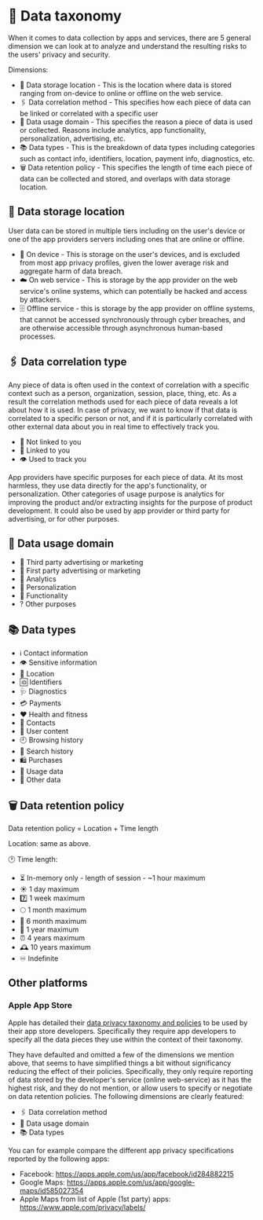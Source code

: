 # 🌲 Data taxonomy

When it comes to data collection by apps and services, there are 5 general dimension we can look at to analyze and understand the resulting risks to the users' privacy and security.

Dimensions:

* 📀 Data storage location - This is the location where data is stored ranging from on-device to online or offline on the web service.
* 🖇 Data correlation method - This specifies how each piece of data can be linked or correlated with a specific user
* 📑 Data usage domain - This specifies the reason a piece of data is used or collected. Reasons include analytics, app functionality, personalization, advertising, etc.
* 📚 Data types - This is the breakdown of data types including categories such as contact info, identifiers, location, payment info, diagnostics, etc.
* 🗑 Data retention policy - This specifies the length of time each piece of data can be collected and stored, and overlaps with data storage location.

## 📀 Data storage location

User data can be stored in multiple tiers including on the user's device or one of the app providers servers including ones that are online or offline.

* 📲 On device - This is storage on the user's devices, and is excluded from most app privacy profiles, given the lower average risk and aggregate harm of data breach.
* ☁️ On web service - This is storage by the app provider on the web service's online systems, which can potentially be hacked and access by attackers.
* 🗄 Offline service - this is storage by the app provider on offline systems, that cannot be accessed synchronously through cyber breaches, and are otherwise accessible through asynchronous human-based processes.

## 🖇 Data correlation type

Any piece of data is often used in the context of correlation with a specific context such as a person, organization, session, place, thing, etc. As a result the correlation methods used for each piece of data reveals a lot about how it is used. In case of privacy, we want to know if that data is correlated to a specific person or not, and if it is particularly correlated with other external data about you in real time to effectively track you.

* 🙅 Not linked to you
* 🙍 Linked to you
* 👁 Used to track you

App providers have specific purposes for each piece of data. At its most harmless, they use data directly for the app's functionality, or personalization. Other categories of usage purpose is analytics for improving the product and/or extracting insights for the purpose of product development. It could also be used by app provider or third party for advertising, or for other purposes.

## 📑 Data usage domain

* 👥 Third party advertising or marketing
* 👤 First party advertising or marketing
* 🔬 Analytics
* 👒 Personalization
* 🎰 Functionality
* ? Other purposes

## 📚 Data types

* ℹ️ Contact information
* 👁 Sensitive information
* 📍 Location
* 🆔 Identifiers
* 🩺 Diagnostics
* 💳 Payments
* ❤️ Health and fitness
* 📇 Contacts
* 📸 User content
* 🕘 Browsing history
* 🔎 Search history
* 🛍 Purchases
* 📶 Usage data
* 💬 Other data

## 🗑 Data retention policy

Data retention policy = Location + Time length

Location: same as above.

🕐 Time length:

* ⏳ In-memory only - length of session - \~1 hour maximum
* ☀️ 1 day maximum
* 7️⃣ 1 week maximum
* 🌕 1 month maximum
* 📆 6 month maximum
* 📅 1 year maximum
* ⏰ 4 years maximum
* 🕰 10 years maximum
* ♾ Indefinite

## Other platforms

### Apple App Store

Apple has detailed their [data privacy taxonomy and policies](https://developer.apple.com/app-store/app-privacy-details/) to be used by their app store developers. Specifically they require app developers to specify all the data pieces they use within the context of their taxonomy.

They have defaulted and omitted a few of the dimensions we mention above, that seems to have simplified things a bit without significancy reducing the effect of their policies. Specifically, they only require reporting of data stored by the developer's service (online web-service) as it has the highest risk, and they do not mention, or allow users to specify or negotiate on data retention policies. The following dimensions are clearly featured:

* 🖇 Data correlation method
* 📑 Data usage domain
* 📚 Data types

You can for example compare the different app privacy specifications reported by the following apps:

* Facebook: https://apps.apple.com/us/app/facebook/id284882215
* Google Maps: https://apps.apple.com/us/app/google-maps/id585027354
* Apple Maps from list of Apple (1st party) apps: https://www.apple.com/privacy/labels/

